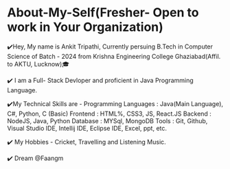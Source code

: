 # About-My-Self(Fresher- Open to work in Your Organization)

✔️Hey, My name is Ankit Tripathi, Currently persuing B.Tech in Computer Science of Batch - 2024 from Krishna Engineering College Ghaziabad(Affil. to AKTU, Lucknow)🎓
 
✔️ I am a Full- Stack Devloper and proficient in Java Programming Language.

✔️My Technical Skills are - Programming Languages : Java(Main Language), C#, Python, C (Basic)
                             Frontend : HTML%, CSS3, JS, React.JS
                             Backend : NodeJS, Java, Python
                             Database : MYSql, MongoDB
                             Tools : Git, Github, Visual Studio IDE, Intellij IDE, Eclipse IDE, Excel, ppt, etc.
                             
 ✔️ My Hobbies - Cricket, Travelling and Listening Music.

 ✔️ Dream @Faangm
